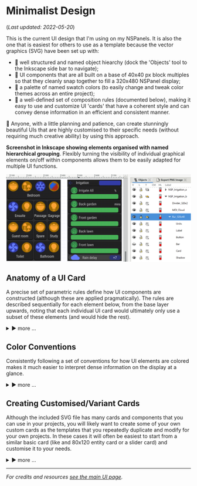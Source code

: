 # Minimalist Design
(_Last updated: 2022-05-20_)

This is the current UI design that I'm using on my NSPanels.  It is also the one that is easiest for others to use as a template because the vector graphics (SVG) have been set up with:
* 🔹 well structured and named object hiearchy (dock the 'Objects' tool to the Inkscape side bar to navigate);
* 🔹 UI components that are all built on a base of 40x40 px block multiples so that they cleanly snap together to fill a 320x480 NSPanel display;
* 🔹 a palette of named swatch colors (to easily change and tweak color themes across an entire project);
* 🔹 a well-defined set of composition rules (documented below), making it easy to use and customize UI 'cards' that have a coherent style and can convey dense information in an efficient and consistent manner.

🎉 Anyone, with a little planning and patience, can create stunningly beautiful UIs that are highly customised to their specific needs (without requiring much creative ability) by using this approach.


**Screenshot in Inkscape showing elements organised with named hierarchical grouping**.  Flexibly turning the visibility of individual graphical elements on/off within components allows them to be easily adapted for multiple UI functions.

![Inkscape screenshot of hiearachical organization](/UI_Design/Minimalist/InkScape_Object-Grouping-Hierarchy.png)

## Anatomy of a UI Card
A precise set of parametric rules define how UI components are constructed (although these are applied pragmatically).  The rules are described sequentially for each element below, from the base layer upwards, noting that each individual UI card would ultimately only use a subset of these elements (and would hide the rest).  

<details>
  <summary>▶️ more ...</summary>


#### 🔸 EXTENT (structural foundation):
_The base foundation is a transparent rectangle that is a multiple of 20 x 20 px blocks (snapped to 20x20 grid)._  
The `EXTENT` sets the outer bounds of the component, ensures that all components will snap together cleanly, and maintains the reference for offsets by which each constituent element floats away from grid edges.  For a typical single entity card, with label, (like the `Garage` light example above) this would be 80px x 120px.

#### 🔸 shadow (beneath card):
_Offsets from the `EXTENT`: top = 4px, sides = 4px, bottom = 2px. Rectangle rounding radius (of corners) = 11px._  
No blurring is applied. (Sharp `shadow`s look cleaner on a low-resolution display.  If blurring is applied, then a 'clip mask' will be needed to keep the blurring with the bounds of EXTENT, otherwise snapping and page boundaries will be compromised).

#### 🔸 card (visible base):
_Offsets from the `EXTENT`: and equal 4px on all sides. Rectangle rounding radius = 10px._  
The `card` is the visible base on which all other elements are laid.  The `card` casts a `shadow` onto the background `wallpaper`.

#### 🔸 circle (icon background, full size):
_`Circle` radius = 30px. Offsets from the `EXTENT`: top = 10px, sides = 10px. (Centre snapped to 20x20 grid.)_  
`Circle`s are used as the background to `icon`s and convey the state and function of the entity associated with each card more clearly.

#### 🔸 icon (full size):
_Material Design Icon SVGs (96pt) with up to 250% scaling fit in 30px radius background `circle`._  
Color conventions for `icon`s and background `circle`s are detailed futher down.

#### 🔸 bar (horizontal sliders and background for dynamic text):
_Rectangle height 28px, rounding radius 7px. Offsets from the `EXTENT`: sides = 20px, bottom = 7px._  
Horizontal `bar`s typically require wider cards where they are used as sliders or as background for text that dynamically updates with changes to states/attributes.
An `icon` (with `circle` background) may be associated with a bar to indicate its function (following the color conventions below).

**'Interactive' `icon`s (toggle):** _`Circle` radius = 20px, with MDI `icon`s scaled to match (~150%), `EXTENT` height = 80px_  
  `Icon`s that are used to trigger an action when pressed (interactive), need to be large enough for reliable touch interactions.
  
**'Static' `icon`s:** _`Circle` radius = 11px, with MDI `icon`s scaled to match (~90%), `EXTENT` height = 60px_  
  `Icon`s that are only used to indicate the function of a bar (static), can to be smaller because they are not used for touch interactions.

#### 🔸 button (modified bar):
_Variant of `bar` with rounding radius = 14px (so that rounding diameter = height = 28px to form semi-circluar end caps)._  
The card behind a single row of buttons should also have semi-circular end caps, with diameter = height, such that _`card` rectangle radius = 16px, `shadow` rectangle radius = 17px, and `EXTENT` height = 40px_ (e.g.  `Rain delay` card above). Buttons may include an icon with a `circle` _radius 14px_ aligned to fit exactly in the half-round left end cap, and _`icon` scaled to match (~100%)_.

#### 🔸 scenes (unique options):
_Variant of standard `icon`s with enlarged 35px `circle` background that merges with a small `bar` below (68px x 20px, rectangle radius 7px, offset 6px from bottom of `EXTENT`) as background for a 16pt text label._  
Multiple mutually-exclusive scenes are placed next to each other - the selected scene is highlighted (using the active color coding for interactive icons described below) while all other related scene options are colored in their inactive state.

#### 🔸 labels:
_16pt Robotto Condensed. Top of text positioned 15px below bottom of circle, centred. (Offset from `EXTENT`: bottom = 35px.)_  
(Secondary labels, such as units of measure: _14 pt Robotto Condensed_.)

#### 🔸 wallpaper (page background):
_Master wallpaper covering full display (320px x 480px) CLONED for each page._  
Using 'clones' of a 'master' `wallpaper` makes it much easier to manage the background on each page.  This way, any edits made to the master will automatically flow through to every page (and makes it much more convenient if you want to test textured backgrounds, in place of a solid color, in a later theme).

#### 🔸 EU NSPanel template (landscape with covered strip down right edge):
For the **EU NSPanel**, the right hand edge of the display is hidden by the case, which has to be taken into account when creating HMI images (that still need to be 480x320, but with the covered part of the display blacked out).  The SVG file includes a _500x320 template_ for this which allows cards to be snapped to grid while editing and still maintain their final alignment.  Marked areas on each edge show what needs to be clipped to recentre the grid-aligned cards and the 'clip mask' rectangle between these marked areas can be applied to the final HMI page image to extract the properly-centred 480x320 image (including the black strip for the covered area on the right).

**The EU template is 500px x 320px with 14px clipped from the LHS and 6px from RHS.** Use the 480px x 320px rectangle between the two orange bars as a clip mask.     This allows easier alignment while editing (snapping to 20x20 grid) but still keeps the visible UI elements centred (after accounting for the black ~28 pixels coverd by the case down the RHS).   
  
![EU template](/UI_Design/Minimalist/DOCS_EU_Template.png)  
  
--- 
  
</details>


## Color Conventions
Consistently following a set of conventions for how UI elements are colored makes it much easier to interpret dense information on the display at a glance.

<details>
  <summary>▶️ more ...</summary>


#### States and Interaction
* 🔹 A `colored icon` indicates that it is `interactive` (it will trigger an action, such as toggling, when touched), whereas grey-scale icons provide information that is not directly interactive (such as sensor information).
* 🔹 A `colored background` indicates that information for that entity is in an `active` state (it is 'on', the value exceeds a threshold, or it matches some criteria, such as tracker location matching "Home"), whereas a grey-scale background indicates that is in its non-active state.

Note that this convention declutters the interface by obviating the need for 'toggle buttons' that are so ubiquitous in other UIs - simply coloring the `icon` indicates that pressing it will trigger a toggle (where that is the expected effect, and/or it may trigger other single-click, or long-click actions).

#### Icon and Background Colors (part of named 'swatch' palette)
* 🔹 Five colors are used to indicates states and interactive elements: `orange`, `red`, `purple`, `blue`, `green` (following [Lovelace Minimalist UI](https://ui-lovelace-minimalist.github.io/UI/) and [Mushroom Cards](https://community.home-assistant.io/t/mushroom-cards-build-a-beautiful-dashboard-easily/388590)).  (These colors have been modified from Material Design standards to work well on a Nextion NSPanel display.)
* 🔹 Three variants are used for each color (ranked from brightest to darkest): `Active_Icon` (used when an interactive icon is in its active state, and blended into the grey background with transparency when in its inactive state); `Active_Background` (applied to an icon background when in its active state; also applied to the interactive state of other elements such as slider bars); and `Dim` (used for the slider background, the background of dynamic text).

![Main color palette](/UI_Design/Minimalist/DOCS_Main_Colors.png)
  
#### Coloring Conventions to Indicate Different Types of UI Functions for Icons:
* 🔹 For an **interactive icon** (e.g. performs a toggle or other action when touched):  
  Inactive state (`Active_Icon` semi-transparent icon on `Inactive_Backround` grey background);  
  Active state (`Active_Icon` icon color on `Active_Background` background).  
* 🔹 For an **non-interactive icon** (e.g. reports a categorical sensor value that can logically be interpreted in terms of two states):  
  Inactive state(`Inactive_Grey` semi-transparent icon on `Inactive_Backround` grey);    
  Active state (`Inactive_Grey` icon color on `Active_Background` background).  
  (For numeric sensors that report continous data, the 'active' state can be used to highlight when a threshold value, beyond the bounds of normal operation, is breached.) 
* 🔹 For a **static icon** (e.g. the temperature icon indicating what is being changed by a `light color temperature` slider):  
  Enabled state (`white` icon on `Inactive_Background` grey);  
  Disabled state (dark `Disabled` grey icon on `Inactive_Backround` grey).

![Coloring conventions to indicate icon functions](/UI_Design/Minimalist/DOCS_Icon_Types.png)
  
#### Buttons
`Button`s use white `label`s and `icon`s on a `button-colored` background that is slightly darker than the `Active_Icon` blue (so that white text remains legible when the display is viewed at an oblique angle and the blue color becomes washed out).  The depressed `button` state is colored `Dim` blue.

#### Labels
Lables have a bright grey for showing text associated with active UI elements, and a darker grey to designate inactive or disabled elements.  
(Text on `buttons` is white.)

#### 'Structural' elements
All the static non-interactive 'structural' components of the UI are distinguised by using greyscale (or very low saturation) colors.
  

--- 
  
</details>


## Creating Customised/Variant Cards
Although the included SVG file has many cards and components that you can use in your projects, you will likely want to create some of your own custom cards as the templates that you repeatedly duplicate and modify for your own projects.  In these cases it will often be easiest to start from a similar basic card (like and 80x120 entity card or a slider card) and customise it to your needs. 


<details>
  <summary>▶️ more ...</summary>


#### Resizing
Do not resize cards by simply scaling the whole grouped object(s) - that will mess up the consistency of offsets and component sizes relative to other cards.  
Instead, work through each element in the object hierarchy and resize them invidually, maintaining offsets specified above. The design rules make this much easier than it sounds - with the rectangle tool selected, start with the `EXTENT` and adjust the rectangle width and height in multiples of 40px.  Then make use the same multiples of 40px to adjust the width and height of the `shadow` and `card` rectangles (and their offsets and corner-rounding will be maintained correctly).  Do the same for any `bar` and `button` rectangles you want to use, then check if you need to change the alignment of any `label`s, `icon`s and/or `circle`s.  (For more complicated changes, such as `Grouped Cards` described below, duplicate any elements you require extra copies of, arrange them properly in the object hierarchy tree, align and color them as needed).

#### Grouped Cards
For a grouped card, that combines multiple entities, it is **easier to expand an indvidual card** (than to try merging multiple individual cards).  Start with a basic card for an individual entity that you want to group and expand it (by **resizing the rectangles for the `EXTENT`, `shadow` and `card`** elements, as described above).  **Then duplicate the elements you want multiples of** in the group (`circle`s, `icon`s, `bar`s, `button`s) and rearrange those duplicated elements (aligned to where they would have been if they had remained part of separate, adjacent, ungrouped cards).  The `Bedroom` card above shows an example thats groups four entities together on one card.


#### Editing Tips
* Use the 'Objects' hieararchy (rather than ungrouping then regrouping) to select, copy/duplicate and paste elements.
* It is especially important to keep the object tree properly organised by being precise about where in the hiearchy you copy from (the whole group from that level down will be copied), where in the layer hiearchy you paste to (it will be inserted above the selected item)), and which individual element (and which LHS selection tool you have active) when editing.
* It helps if you dock the 'Object' and the other key object property tools (`Transform`, `Fill and stroke`, `Swatch`, `Export PNG`, `Align` etc.) to the two sidebars on the right hand side.
* To maintain precision it helps to do most editing parametrically (entering exact pixel values numericaly) using the `Rectangle` and `Circle` tools (on the LHS) and the object properties docked to the RHS sidebars: `Transform` (to move objects and resize icons). 
* For quick mouse selection the main 'select' tool (top LHS) selects whole groups and the finer 'node' tool beneath it selects objects within groups.  (Although, once selected, you then need to pick the appropriate 'select', 'rectangle', 'circle', 'text' tool to make the specific types of edits each of those tools allows - the top toolbar changes to reflect the currently available editing options.) 

--- 
  
</details>

  
---  
_For credits and resources [see the main UI page](/UI_Design)._

